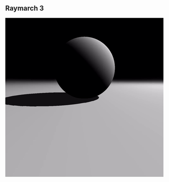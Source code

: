 ## Raymarch 3

![Raymarch2](https://github.com/Nismit/glsl-output/blob/main/raymarch2/output-palette.gif)

